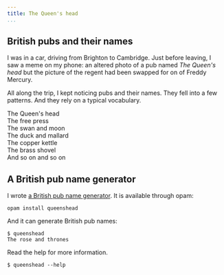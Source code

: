 ```yaml
---
title: The Queen's head
...
```


## British pubs and their names

I was in a car, driving from Brighton to Cambridge. Just before leaving, I saw a
meme on my phone: an altered photo of a pub named *The Queen's head* but the
picture of the regent had been swapped for on of Freddy Mercury.

All along the trip, I kept noticing pubs and their names. They fell into a few
patterns. And they rely on a typical vocabulary.

The Queen's head  
The free press  
The swan and moon  
The duck and mallard  
The copper kettle  
The brass shovel  
And so on and so on

## A British pub name generator

I wrote [a British pub name generator](https://gitlab.com/raphael-proust/queenshead).
It is available through opam:

```
opam install queenshead
```

And it can generate British pub names:

```
$ queenshead
The rose and thrones
```

Read the help for more information.

```
$ queenshead --help
```
